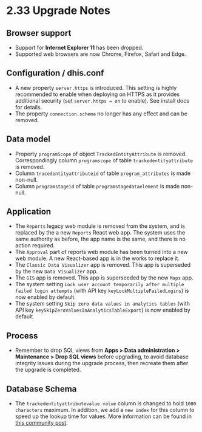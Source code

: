 # 2.33 Upgrade Notes

## Browser support

- Support for **Internet Explorer 11** has been dropped.
- Supported web browsers are now Chrome, Firefox, Safari and Edge.

## Configuration / dhis.conf

- A new property `server.https` is introduced. This setting is highly recommended to enable when deploying on HTTPS as it provides additional security (set `server.https = on` to enable). See install docs for details.
- The property `connection.schema` no longer has any effect and can be removed.

## Data model

- Property `programScope` of object `TrackedEntityAttribute` is removed. Correspondingly column `programscope` of table `trackedentityattribute` is removed.
- Column `tracedentityattributeid` of table `program_attributes` is made non-null.
- Column `programstageid` of table `programstagedataelement` is made non-null.

## Application

- The `Reports` legacy web module is removed from the system, and is replaced by the a new `Reports` React web app. The system uses the same authority as before, the app name is the same, and there is no action required.
- The `Approval` part of reports web module has been turned into a new web module. A new React-based app is in the works to replace it.
- The `Classic Data Visualizer` app is removed. This app is superseded by the new `Data Visualizer` app.
- The `GIS` app is removed. This app is superseeded by the new `Maps` app.
- The system setting `Lock user account temporarily after multiple failed login attempts` (with API key `keyLockMultipleFailedLogins`) is now enabled by default.
- The system setting `Skip zero data values in analytics tables` (with API key `keySkipZeroValuesInAnalyticsTableExport`) is now enabled by default.

## Process
- Remember to drop SQL views from **Apps > Data administration > Maintenance > Drop SQL views** before upgrading, to avoid database integrity issues during the upgrade process, then recreate them after the upgrade is completed.


## Database Schema
- The `trackedentityattributevalue.value` column is changed to hold `1000 characters` maximum. In addition, we add a `new index` for this column to speed up the lookup time for values. More information can be found in [this community post](https://community.dhis2.org/t/important-database-upgrade-for-tracker-performance/38766).